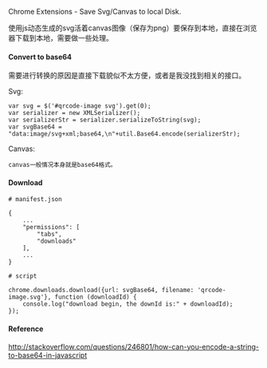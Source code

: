 Chrome Extensions - Save Svg/Canvas to local Disk.

使用js动态生成的svg活着canvas图像（保存为png）要保存到本地，直接在浏览器下载到本地，需要做一些处理。

#### Convert to base64

需要进行转换的原因是直接下载貌似不太方便，或者是我没找到相关的接口。

Svg:

	var svg = $('#qrcode-image svg').get(0);
	var serializer = new XMLSerializer();
	var serializerStr = serializer.serializeToString(svg);
	var svgBase64 = "data:image/svg+xml;base64,\n"+util.Base64.encode(serializerStr);
	
Canvas:

	canvas一般情况本身就是base64格式。
	
#### Download

	# manifest.json
	
	{
		...
		"permissions": [
			"tabs",
			"downloads"
		],
		...
	}

	# script
	
	chrome.downloads.download({url: svgBase64, filename: 'qrcode-image.svg'}, function (downloadId) {
		console.log("download begin, the downId is:" + downloadId);
	});

#### Reference

http://stackoverflow.com/questions/246801/how-can-you-encode-a-string-to-base64-in-javascript